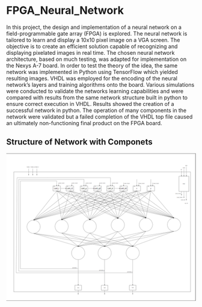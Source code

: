 # FPGA_Neural_Network
In this project, the design and implementation of a neural network on a field-programmable gate array (FPGA) is explored. The neural network is tailored to learn and display a 10x10 pixel image on a VGA screen. The objective is to create an efficient solution capable of recognizing and displaying pixelated images in real time. The chosen neural network architecture, based on much testing, was adapted for implementation on the Nexys A-7 board. In order to test the theory of the idea, the same network was implemented in Python using TensorFlow which yielded resulting images. VHDL was employed for the encoding of the neural network’s layers and training algorithms onto the board. Various simulations were conducted to validate the networks learning capabilities and were compared with results from the same network structure built in python to ensure correct execution in VHDL. Results showed the creation of a successful network in python. The operation of many components in the network were validated but a failed completion of the VHDL top file caused an ultimately non-functioning final product on the FPGA board.

## Structure of Network with Componets
![](Project_Information/Component_Images/Network_With_Components.png)


